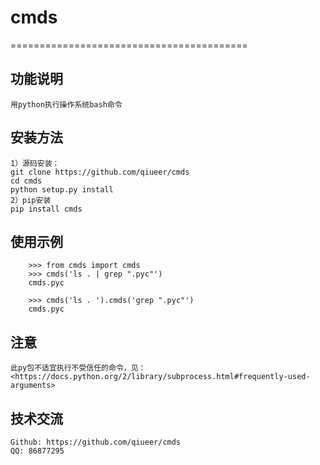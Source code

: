 # cmds
=========================================

##  功能说明
```
用python执行操作系统bash命令
```

## 安装方法
```
1）源码安装：
git clone https://github.com/qiueer/cmds
cd cmds
python setup.py install
2）pip安装
pip install cmds
```

## 使用示例
```
    >>> from cmds import cmds
    >>> cmds('ls . | grep ".pyc"')
    cmds.pyc
```

```
    >>> cmds('ls . ').cmds('grep ".pyc"')
    cmds.pyc
```

## 注意
```
此py包不适宜执行不受信任的命令，见：
<https://docs.python.org/2/library/subprocess.html#frequently-used-arguments>
```

## 技术交流
```
Github: https://github.com/qiueer/cmds
QQ: 86877295
```